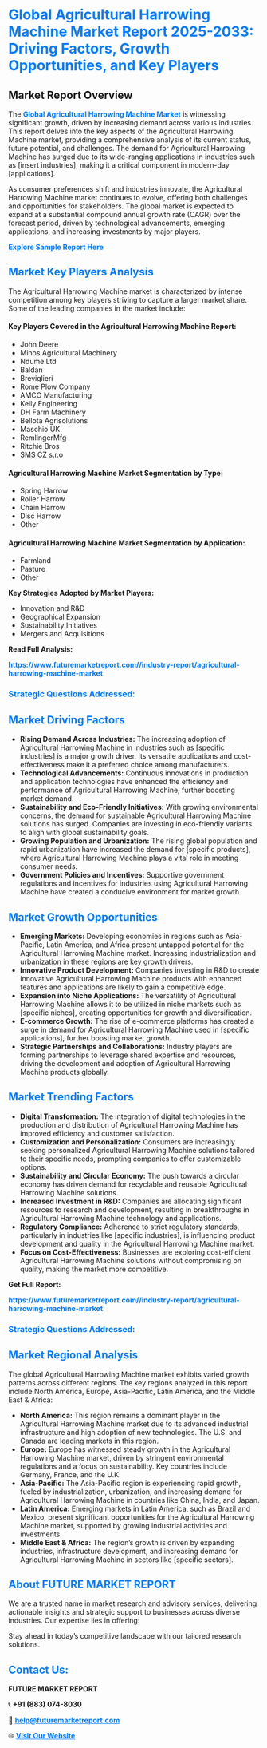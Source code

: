 <h1 style="color: #007BFF;">Global Agricultural Harrowing Machine Market Report 2025-2033: Driving Factors, Growth Opportunities, and Key Players</h1>

<section id="overview">
<h2>Market Report Overview</h2>
<p>The <a href="https://www.futuremarketreport.com//industry-report/agricultural-harrowing-machine-market" style="color: #007BFF; text-decoration: none;"><strong>Global Agricultural Harrowing Machine Market</strong></a> is witnessing significant growth, driven by increasing demand across various industries. This report delves into the key aspects of the Agricultural Harrowing Machine market, providing a comprehensive analysis of its current status, future potential, and challenges. The demand for Agricultural Harrowing Machine has surged due to its wide-ranging applications in industries such as [insert industries], making it a critical component in modern-day [applications].</p>
<p>As consumer preferences shift and industries innovate, the Agricultural Harrowing Machine market continues to evolve, offering both challenges and opportunities for stakeholders. The global market is expected to expand at a substantial compound annual growth rate (CAGR) over the forecast period, driven by technological advancements, emerging applications, and increasing investments by major players.</p>
</section>

<section id="overview">
<p><a href="https://www.futuremarketreport.com//request-sample/reportId=90032" style="color: #007BFF; text-decoration: none;"><strong>Explore Sample Report Here</strong></a></p>
</section>

<section id="key-players">
<h2 style="color: #007BFF;">Market Key Players Analysis</h2>
<p>The Agricultural Harrowing Machine market is characterized by intense competition among key players striving to capture a larger market share. Some of the leading companies in the market include:</p>
<h4>Key Players Covered in the Agricultural Harrowing Machine Report:</h4>
<ul><li>John Deere</li><li>Minos Agricultural Machinery</li><li>Ndume Ltd</li><li>Baldan</li><li>Breviglieri</li><li>Rome Plow Company</li><li>AMCO Manufacturing</li><li>Kelly Engineering</li><li>DH Farm Machinery</li><li>Bellota Agrisolutions</li><li>Maschio UK</li><li>RemlingerMfg</li><li>Ritchie Bros</li><li>SMS CZ s.r.o</li></ul>
<h4>Agricultural Harrowing Machine Market Segmentation by Type:</h4>
<ul><li>Spring Harrow</li><li>Roller Harrow</li><li>Chain Harrow</li><li>Disc Harrow</li><li>Other</li></ul>

<h4>Agricultural Harrowing Machine Market Segmentation by Application:</h4>
<ul><li>Farmland</li><li>Pasture</li><li>Other</li></ul>
<p><strong>Key Strategies Adopted by Market Players:</strong></p>
<ul>
<li>Innovation and R&D</li>
<li>Geographical Expansion</li>
<li>Sustainability Initiatives</li>
<li>Mergers and Acquisitions</li>
</ul>
</section>

<section>
<p><strong>Read Full Analysis: </strong></p><a href="https://www.futuremarketreport.com//industry-report/agricultural-harrowing-machine-market" style="color: #007BFF; text-decoration: none;"><strong>https://www.futuremarketreport.com//industry-report/agricultural-harrowing-machine-market</strong></a>
<h3 style="color: #007BFF;">Strategic Questions Addressed:</h3>
</section>

<section id="driving-factors">
<h2 style="color: #007BFF;">Market Driving Factors</h2>
<ul>
<li><strong>Rising Demand Across Industries:</strong> The increasing adoption of Agricultural Harrowing Machine in industries such as [specific industries] is a major growth driver. Its versatile applications and cost-effectiveness make it a preferred choice among manufacturers.</li>
<li><strong>Technological Advancements:</strong> Continuous innovations in production and application technologies have enhanced the efficiency and performance of Agricultural Harrowing Machine, further boosting market demand.</li>
<li><strong>Sustainability and Eco-Friendly Initiatives:</strong> With growing environmental concerns, the demand for sustainable Agricultural Harrowing Machine solutions has surged. Companies are investing in eco-friendly variants to align with global sustainability goals.</li>
<li><strong>Growing Population and Urbanization:</strong> The rising global population and rapid urbanization have increased the demand for [specific products], where Agricultural Harrowing Machine plays a vital role in meeting consumer needs.</li>
<li><strong>Government Policies and Incentives:</strong> Supportive government regulations and incentives for industries using Agricultural Harrowing Machine have created a conducive environment for market growth.</li>
</ul>
</section>

<section id="growth-opportunities">
<h2 style="color: #007BFF;">Market Growth Opportunities</h2>
<ul>
<li><strong>Emerging Markets:</strong> Developing economies in regions such as Asia-Pacific, Latin America, and Africa present untapped potential for the Agricultural Harrowing Machine market. Increasing industrialization and urbanization in these regions are key growth drivers.</li>
<li><strong>Innovative Product Development:</strong> Companies investing in R&D to create innovative Agricultural Harrowing Machine products with enhanced features and applications are likely to gain a competitive edge.</li>
<li><strong>Expansion into Niche Applications:</strong> The versatility of Agricultural Harrowing Machine allows it to be utilized in niche markets such as [specific niches], creating opportunities for growth and diversification.</li>
<li><strong>E-commerce Growth:</strong> The rise of e-commerce platforms has created a surge in demand for Agricultural Harrowing Machine used in [specific applications], further boosting market growth.</li>
<li><strong>Strategic Partnerships and Collaborations:</strong> Industry players are forming partnerships to leverage shared expertise and resources, driving the development and adoption of Agricultural Harrowing Machine products globally.</li>
</ul>
</section>

<section id="trending-factors">
<h2 style="color: #007BFF;">Market Trending Factors</h2>
<ul>
<li><strong>Digital Transformation:</strong> The integration of digital technologies in the production and distribution of Agricultural Harrowing Machine has improved efficiency and customer satisfaction.</li>
<li><strong>Customization and Personalization:</strong> Consumers are increasingly seeking personalized Agricultural Harrowing Machine solutions tailored to their specific needs, prompting companies to offer customizable options.</li>
<li><strong>Sustainability and Circular Economy:</strong> The push towards a circular economy has driven demand for recyclable and reusable Agricultural Harrowing Machine solutions.</li>
<li><strong>Increased Investment in R&D:</strong> Companies are allocating significant resources to research and development, resulting in breakthroughs in Agricultural Harrowing Machine technology and applications.</li>
<li><strong>Regulatory Compliance:</strong> Adherence to strict regulatory standards, particularly in industries like [specific industries], is influencing product development and quality in the Agricultural Harrowing Machine market.</li>
<li><strong>Focus on Cost-Effectiveness:</strong> Businesses are exploring cost-efficient Agricultural Harrowing Machine solutions without compromising on quality, making the market more competitive.</li>
</ul>
</section>

<section>
<p><strong>Get Full Report: </strong></p><a href="https://www.futuremarketreport.com//industry-report/agricultural-harrowing-machine-market" style="color: #007BFF; text-decoration: none;"><strong>https://www.futuremarketreport.com//industry-report/agricultural-harrowing-machine-market</strong></a>
<h3 style="color: #007BFF;">Strategic Questions Addressed:</h3>
</section>


<section id="regional-analysis">
<h2 style="color: #007BFF;">Market Regional Analysis</h2>
<p>The global Agricultural Harrowing Machine market exhibits varied growth patterns across different regions. The key regions analyzed in this report include North America, Europe, Asia-Pacific, Latin America, and the Middle East & Africa:</p>
<ul>
<li><strong>North America:</strong> This region remains a dominant player in the Agricultural Harrowing Machine market due to its advanced industrial infrastructure and high adoption of new technologies. The U.S. and Canada are leading markets in this region.</li>
<li><strong>Europe:</strong> Europe has witnessed steady growth in the Agricultural Harrowing Machine market, driven by stringent environmental regulations and a focus on sustainability. Key countries include Germany, France, and the U.K.</li>
<li><strong>Asia-Pacific:</strong> The Asia-Pacific region is experiencing rapid growth, fueled by industrialization, urbanization, and increasing demand for Agricultural Harrowing Machine in countries like China, India, and Japan.</li>
<li><strong>Latin America:</strong> Emerging markets in Latin America, such as Brazil and Mexico, present significant opportunities for the Agricultural Harrowing Machine market, supported by growing industrial activities and investments.</li>
<li><strong>Middle East & Africa:</strong> The region’s growth is driven by expanding industries, infrastructure development, and increasing demand for Agricultural Harrowing Machine in sectors like [specific sectors].</li>
</ul>
</section>

<footer>
<h2 style="color: #007BFF;">About FUTURE MARKET REPORT</h2>
<p>We are a trusted name in market research and advisory services, delivering actionable insights and strategic support to businesses across diverse industries. Our expertise lies in offering:</p>

<p>Stay ahead in today’s competitive landscape with our tailored research solutions.</p>

<h2 style="color: #007BFF;">Contact Us:</h2>
<p><strong>FUTURE MARKET REPORT</strong></p>
<p>📞 <strong>+91 (883) 074-8030</strong></p>
<p>📧 <strong><a href="mailto:help@futuremarketreport.com" style="color: #007BFF;">help@futuremarketreport.com</a></strong></p>
<p>🌐 <strong><a href="https://www.futuremarketreport.com/" style="color: #007BFF;">Visit Our Website</a></strong></p>
</footer>